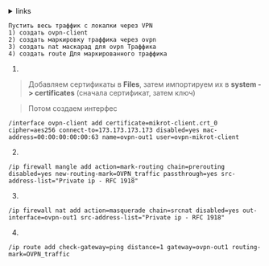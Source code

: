 
<d>
  <details>
    <summary> links </summary>
      
[it4it.club](https://it4it.club/topic/30-markiruem-pakety-i-zavorachivaet-trafik-do-konkretnyh-serverov-v-vpn/)
  
[forummikrotik.ru](https://forummikrotik.ru/viewtopic.php?t=8884)   
  
[cloud4you.pro](https://cloud4you.pro/371)

[qna.habr.com](https://qna.habr.com/q/638083)

[routeworld.ru](http://routeworld.ru/set-i-internet/web_practice/201-mikrotik-zavorachivaem-trafik.html)

[disnetern.ru](https://disnetern.ru/mikrotik-vpn-restricted-access/)
    
[qna.habr.com](https://qna.habr.com/q/255203)    
    
[forum.mikrotik.com -> fetch](https://forum.mikrotik.com/viewtopic.php?t=108237) 
    
[serveradmin.ru](https://serveradmin.ru/nastroyka-openvpn-client-na-mikrotik-s-zamenoy-shlyuza/)
    
</details>
</d>
  
```
Пустить весь траффик с локалки через VPN
1) создать ovpn-client
2) создать маркировку траффика через ovpn
3) создать nat маскарад для ovpn Траффика
4) создать route Для маркированного траффика
```

1)
> Добавляем сертификаты в **Files**, затем импортируем их в **system -> certificates**  (сначала сертификат, затем ключ)
    
> Потом создаем интерфес
```nginx
/interface ovpn-client add certificate=mikrot-client.crt_0 cipher=aes256 connect-to=173.173.173.173 disabled=yes mac-address=00:00:00:00:00:63 name=ovpn-out1 user=ovpn-mikrot-client
```
2)
```nginx
/ip firewall mangle add action=mark-routing chain=prerouting disabled=yes new-routing-mark=OVPN_traffic passthrough=yes src-address-list="Private ip - RFC 1918"    
```    
3)
```nginx
/ip firewall nat add action=masquerade chain=srcnat disabled=yes out-interface=ovpn-out1 src-address-list="Private ip - RFC 1918"
```
4)
```nginx
/ip route add check-gateway=ping distance=1 gateway=ovpn-out1 routing-mark=OVPN_traffic
```
